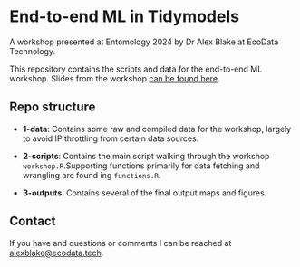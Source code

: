 # End-to-end ML in Tidymodels
A workshop presented at Entomology 2024 by Dr Alex Blake at EcoData Technology.

This repository contains the scripts and data for the end-to-end ML workshop. Slides from the workshop [can be found here](https://docs.google.com/presentation/d/1P3-2T8LrT9P6-8NySUlR5pAs92zJkXB1OJgRc6wiKhI/edit?usp=sharing).


## Repo structure

- **1-data**: Contains some raw and compiled data for the workshop, largely to avoid IP throttling from certain data sources.

- **2-scripts**: Contains the main script walking through the workshop `workshop.R`.Supporting functions primarily for data fetching and wrangling are found ing `functions.R`.

- **3-outputs**: Contains several of the final output maps and figures.


## Contact

If you have and questions or comments I can be reached at <alexblake@ecodata.tech>.
